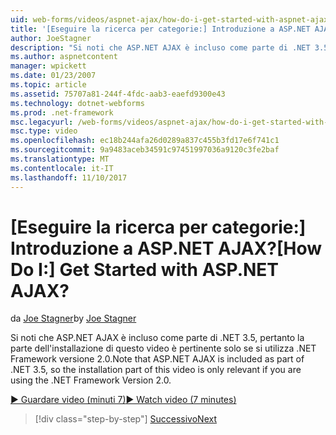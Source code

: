 ```yaml
---
uid: web-forms/videos/aspnet-ajax/how-do-i-get-started-with-aspnet-ajax
title: '[Eseguire la ricerca per categorie:] Introduzione a ASP.NET AJAX? | Microsoft Docs'
author: JoeStagner
description: "Si noti che ASP.NET AJAX è incluso come parte di .NET 3.5, pertanto la parte dell'installazione di questo video è pertinente solo se si utilizza .NET Framework versione 2..."
ms.author: aspnetcontent
manager: wpickett
ms.date: 01/23/2007
ms.topic: article
ms.assetid: 75707a81-244f-4fdc-aab3-eaefd9300e43
ms.technology: dotnet-webforms
ms.prod: .net-framework
msc.legacyurl: /web-forms/videos/aspnet-ajax/how-do-i-get-started-with-aspnet-ajax
msc.type: video
ms.openlocfilehash: ec18b244afa26d0289a837c455b3fd17e6f741c1
ms.sourcegitcommit: 9a9483aceb34591c97451997036a9120c3fe2baf
ms.translationtype: MT
ms.contentlocale: it-IT
ms.lasthandoff: 11/10/2017
---
```

<a name="how-do-i-get-started-with-aspnet-ajax"></a><span data-ttu-id="bb335-104">[Eseguire la ricerca per categorie:] Introduzione a ASP.NET AJAX?</span><span class="sxs-lookup"><span data-stu-id="bb335-104">[How Do I:] Get Started with ASP.NET AJAX?</span></span>
====================
<span data-ttu-id="bb335-105">da [Joe Stagner](https://github.com/JoeStagner)</span><span class="sxs-lookup"><span data-stu-id="bb335-105">by [Joe Stagner](https://github.com/JoeStagner)</span></span>

<span data-ttu-id="bb335-106">Si noti che ASP.NET AJAX è incluso come parte di .NET 3.5, pertanto la parte dell'installazione di questo video è pertinente solo se si utilizza .NET Framework versione 2.0.</span><span class="sxs-lookup"><span data-stu-id="bb335-106">Note that ASP.NET AJAX is included as part of .NET 3.5, so the installation part of this video is only relevant if you are using the .NET Framework Version 2.0.</span></span>

[<span data-ttu-id="bb335-107">&#9654; Guardare video (minuti 7)</span><span class="sxs-lookup"><span data-stu-id="bb335-107">&#9654; Watch video (7 minutes)</span></span>](https://channel9.msdn.com/Blogs/ASP-NET-Site-Videos/how-do-i-get-started-with-aspnet-ajax)

>[!div class="step-by-step"]
[<span data-ttu-id="bb335-108">Successivo</span><span class="sxs-lookup"><span data-stu-id="bb335-108">Next</span></span>](how-do-i-implement-dynamic-partial-page-updates-with-aspnet-ajax.md)
